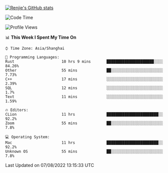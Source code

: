 [![Renjie's GitHub stats](https://github-readme-stats.vercel.app/api?username=liurenjie1024&show_icons=true&theme=chartreuse-dark)](https://github.com/anuraghazra/github-readme-stats)

<!--START_SECTION:waka-->
![Code Time](http://img.shields.io/badge/Code%20Time-0%20secs-blue)

![Profile Views](http://img.shields.io/badge/Profile%20Views-15-blue)

📊 **This Week I Spent My Time On** 

```text
⌚︎ Time Zone: Asia/Shanghai

💬 Programming Languages: 
Rust                     10 hrs 9 mins       █████████████████████░░░░   84.26% 
Other                    55 mins             ██░░░░░░░░░░░░░░░░░░░░░░░   7.73% 
C++                      17 mins             ░░░░░░░░░░░░░░░░░░░░░░░░░   2.39% 
SQL                      12 mins             ░░░░░░░░░░░░░░░░░░░░░░░░░   1.7% 
Text                     11 mins             ░░░░░░░░░░░░░░░░░░░░░░░░░   1.59%

🔥 Editors: 
CLion                    11 hrs              ███████████████████████░░   92.2% 
Zoom                     55 mins             ██░░░░░░░░░░░░░░░░░░░░░░░   7.8%

💻 Operating System: 
Mac                      11 hrs              ███████████████████████░░   92.2% 
Unknown OS               55 mins             ██░░░░░░░░░░░░░░░░░░░░░░░   7.8%

```


 Last Updated on 07/08/2022 13:15:33 UTC
<!--END_SECTION:waka-->

